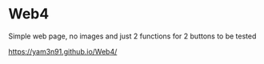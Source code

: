 # Web4

Simple web page, no images and just 2 functions for 2 buttons to be tested

https://yam3n91.github.io/Web4/
